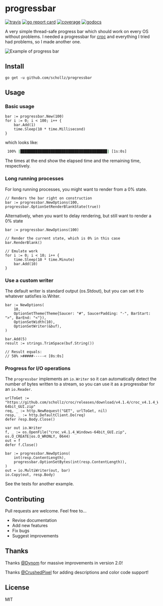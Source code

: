 # progressbar

[![travis](https://travis-ci.org/schollz/progressbar.svg?branch=master)](https://travis-ci.org/schollz/progressbar) 
[![go report card](https://goreportcard.com/badge/github.com/schollz/progressbar)](https://goreportcard.com/report/github.com/schollz/progressbar) 
[![coverage](https://img.shields.io/badge/coverage-84%25-brightgreen.svg)](https://gocover.io/github.com/schollz/progressbar)
[![godocs](https://godoc.org/github.com/schollz/progressbar?status.svg)](https://godoc.org/github.com/schollz/progressbar) 

A very simple thread-safe progress bar which should work on every OS without problems. I needed a progressbar for [croc](https://github.com/schollz/croc) and everything I tried had problems, so I made another one.

![Example of progress bar](https://user-images.githubusercontent.com/6550035/32120326-5f420d42-bb15-11e7-89d4-c502864e78eb.gif)

## Install

```
go get -u github.com/schollz/progressbar
```

## Usage 

### Basic usage

```golang
bar := progressbar.New(100)
for i := 0; i < 100; i++ {
    bar.Add(1)
    time.Sleep(10 * time.Millisecond)
}
```

which looks like:

```bash
 100% |████████████████████████████████████████| [1s:0s]
 ```

The times at the end show the elapsed time and the remaining time, respectively.

### Long running processes

For long running processes, you might want to render from a 0% state.

```golang
// Renders the bar right on construction
bar := progressbar.NewOptions(100, progressbar.OptionSetRenderBlankState(true))
```

Alternatively, when you want to delay rendering, but still want to render a 0% state
```golang
bar := progressbar.NewOptions(100)

// Render the current state, which is 0% in this case
bar.RenderBlank()

// Emulate work
for i := 0; i < 10; i++ {
    time.Sleep(10 * time.Minute)
    bar.Add(10)
}
```

### Use a custom writer

The default writer is standard output (os.Stdout), but you can set it to whatever satisfies io.Writer.
```golang
bar := NewOptions(
    10,
    OptionSetTheme(Theme{Saucer: "#", SaucerPadding: "-", BarStart: ">", BarEnd: "<"}),
    OptionSetWidth(10),
    OptionSetWriter(&buf),
)

bar.Add(5)
result := strings.TrimSpace(buf.String())

// Result equals:
// 50% >#####-----< [0s:0s]

```

### Progress for I/O operations

The `progressbar` implements an `io.Writer` so it can automatically detect the number of bytes written to a stream, so you can use it as a progressbar for an `io.Reader`.

```golang
urlToGet := "https://github.com/schollz/croc/releases/download/v4.1.4/croc_v4.1.4_Windows-64bit_GUI.zip"
req, _ := http.NewRequest("GET", urlToGet, nil)
resp, _ := http.DefaultClient.Do(req)
defer resp.Body.Close()

var out io.Writer
f, _ := os.OpenFile("croc_v4.1.4_Windows-64bit_GUI.zip", os.O_CREATE|os.O_WRONLY, 0644)
out = f
defer f.Close()

bar := progressbar.NewOptions(
    int(resp.ContentLength), 
    progressbar.OptionSetBytes(int(resp.ContentLength)),
)
out = io.MultiWriter(out, bar)
io.Copy(out, resp.Body)
```

See the tests for another example.

## Contributing

Pull requests are welcome. Feel free to...

- Revise documentation
- Add new features
- Fix bugs
- Suggest improvements

## Thanks

Thanks [@Dynom](https://github.com/dynom) for massive improvements in version 2.0!

Thanks [@CrushedPixel](https://github.com/CrushedPixel) for adding descriptions and color code support!

## License

MIT
